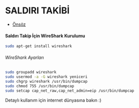# SALDIRI TAKİBİ

- [Önsöz](https://github.com/cicekhasan/DersNotlarim)

#### Saldırı Takip İçin WireShark Kurulumu

```bash
sudo apt-get install wireshark
```

###### WireShark Ayarları

```bash
sudo groupadd wireshark
sudo usermod -a -G wireshark yeniceri
sudo chgrp wireshark /usr/bin/dumpcap
sudo chmod 755 /usr/bin/dumpcap
sudo setcap cap_net_raw,cap_net_admin=eip /usr/bin/dumpcap 
```

Detaylı kullanım için internet dünyasına bakın :)